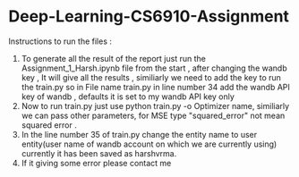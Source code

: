 # Deep-Learning-CS6910-Assignment 

Instructions to run the files :
1. To generate all the result of the report just run the Assignment_1_Harsh.ipynb file from the start , after changing the wandb key , It will give all the results ,
    similiarly we need to add the key to run the train.py so in File name train.py in line number 34 add the wandb API key of wandb , defaults it is set to my wandb API     key only
2. Now to run train.py just use python train.py -o Optimizer name, similiarly we can pass other parameters, for MSE type "squared_error" not mean squared error .
3. In the line number 35 of train.py change the entity name to user entity(user name of wandb account on which we are currently using) 
   currently it has been saved as harshvrma.
4. If it giving some error please contact me
